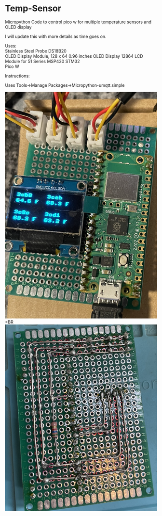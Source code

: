 # Temp-Sensor
Micropython Code to control pico w for multiple temperature sensors and OLED display

I will update this with more details as time goes on.

Uses: <BR>
Stainless Steel Probe DS18B20<BR>
OLED Display Module, 128 x 64 0.96 inches OLED Display 12864 LCD Module for 51 Series MSP430 STM32<BR>
Pico W

Instructions:

Uses Tools->Manage Packages->Micropython-umqtt.simple


<img src="images/front.png"><BR<BR>
<img src="images/back.png"><BR>
